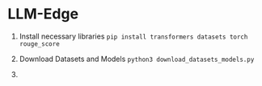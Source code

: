 # LLM-Edge
1. Install necessary libraries
`pip install transformers datasets torch rouge_score`

2. Download Datasets and Models
`python3 download_datasets_models.py`

3. 
